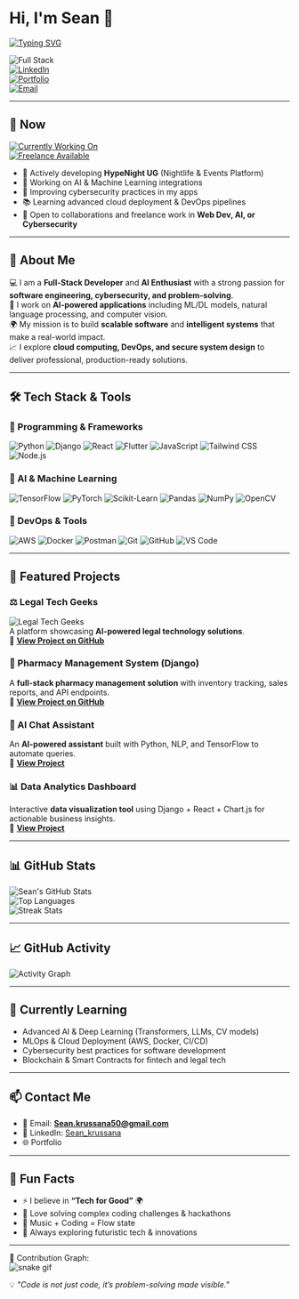# Hi, I'm Sean 👋  



[![Typing SVG](https://readme-typing-svg.demolab.com?font=Fira+Code&size=25&pause=1000&color=36BCF7&width=600&lines=Full-Stack+Developer;AI+%26+Cybersecurity+Enthusiast;Software+Engineer;Problem+Solver+%7C+Innovator;Lifelong+Learner)](https://git.io/typing-svg)  

![Full Stack](https://img.shields.io/badge/Full--Stack-Developer-blue?style=flat-square)  
[![LinkedIn](https://img.shields.io/badge/LinkedIn-0077B5?style=flat-square&logo=linkedin&logoColor=white)](https://linkedin.com/in/yourprofile)  
[![Portfolio](https://img.shields.io/badge/Portfolio-💻-green?style=flat-square)](https://yourwebsite.com)  
[![Email](https://img.shields.io/badge/Email-Sean.krussana50%40gmail.com-red?style=flat-square&logo=gmail&logoColor=white)](mailto:Sean.krussana50@gmail.com)  

---

## 📌 Now  
[![Currently Working On](https://img.shields.io/badge/Now-Building%20HypeNight%20UG-ff69b4?style=for-the-badge&logo=github)](https://github.com/Seank3/HypeNightUG)  
[![Freelance Available](https://img.shields.io/badge/Freelance-Available-brightgreen?style=for-the-badge&logo=upwork)](mailto:Sean.krussana50@gmail.com)  

- 🚀 Actively developing **HypeNight UG** (Nightlife & Events Platform)  
- 🤖 Working on AI & Machine Learning integrations  
- 🔐 Improving cybersecurity practices in my apps  
- 📚 Learning advanced cloud deployment & DevOps pipelines  
- 🤝 Open to collaborations and freelance work in **Web Dev, AI, or Cybersecurity**  

---

## 🚀 About Me  
💻 I am a **Full-Stack Developer** and **AI Enthusiast** with a strong passion for **software engineering, cybersecurity, and problem-solving**.  
🤖 I work on **AI-powered applications** including ML/DL models, natural language processing, and computer vision.  
🌍 My mission is to build **scalable software** and **intelligent systems** that make a real-world impact.  
📈 I explore **cloud computing, DevOps, and secure system design** to deliver professional, production-ready solutions.  

---

## 🛠️ Tech Stack & Tools  
### 🔹 Programming & Frameworks
![Python](https://img.shields.io/badge/Python-3776AB?style=for-the-badge&logo=python&logoColor=white)
![Django](https://img.shields.io/badge/Django-092E20?style=for-the-badge&logo=django&logoColor=white)
![React](https://img.shields.io/badge/React-61DAFB?style=for-the-badge&logo=react&logoColor=black)
![Flutter](https://img.shields.io/badge/Flutter-02569B?style=for-the-badge&logo=flutter&logoColor=white)
![JavaScript](https://img.shields.io/badge/JavaScript-F7DF1E?style=for-the-badge&logo=javascript&logoColor=black)
![Tailwind CSS](https://img.shields.io/badge/Tailwind_CSS-38B2AC?style=for-the-badge&logo=tailwind-css&logoColor=white)
![Node.js](https://img.shields.io/badge/Node.js-43853D?style=for-the-badge&logo=node.js&logoColor=white)

### 🔹 AI & Machine Learning
![TensorFlow](https://img.shields.io/badge/TensorFlow-FF6F00?style=for-the-badge&logo=tensorflow&logoColor=white)
![PyTorch](https://img.shields.io/badge/PyTorch-EE4C2C?style=for-the-badge&logo=pytorch&logoColor=white)
![Scikit-Learn](https://img.shields.io/badge/Scikit--Learn-F7931E?style=for-the-badge&logo=scikit-learn&logoColor=white)
![Pandas](https://img.shields.io/badge/Pandas-150458?style=for-the-badge&logo=pandas&logoColor=white)
![NumPy](https://img.shields.io/badge/Numpy-013243?style=for-the-badge&logo=numpy&logoColor=white)
![OpenCV](https://img.shields.io/badge/OpenCV-5C3EE8?style=for-the-badge&logo=opencv&logoColor=white)

### 🔹 DevOps & Tools
![AWS](https://img.shields.io/badge/AWS-232F3E?style=for-the-badge&logo=amazon-aws&logoColor=white)
![Docker](https://img.shields.io/badge/Docker-2496ED?style=for-the-badge&logo=docker&logoColor=white)
![Postman](https://img.shields.io/badge/Postman-FF6C37?style=for-the-badge&logo=postman&logoColor=white)
![Git](https://img.shields.io/badge/Git-F05032?style=for-the-badge&logo=git&logoColor=white)
![GitHub](https://img.shields.io/badge/GitHub-181717?style=for-the-badge&logo=github&logoColor=white)
![VS Code](https://img.shields.io/badge/VS_Code-007ACC?style=for-the-badge&logo=visual-studio-code&logoColor=white)

---

## 🌟 Featured Projects  

### ⚖️ Legal Tech Geeks
![Legal Tech Geeks](https://raw.githubusercontent.com/Legal-Tech-Geeks/legal-tech-army/main/assets/preview.png)  
A platform showcasing **AI-powered legal technology solutions**.  
🔗 **[View Project on GitHub](https://github.com/Legal-Tech-Geeks/legal-tech-army)**  

### 💊 Pharmacy Management System (Django)  
A **full-stack pharmacy management solution** with inventory tracking, sales reports, and API endpoints.  
🔗 **[View Project on GitHub](https://github.com/Seank3/pharmacy-management)**  

### 🤖 AI Chat Assistant  
An **AI-powered assistant** built with Python, NLP, and TensorFlow to automate queries.  
🔗 **[View Project](https://github.com/Seank3/ai-chat-assistant)**  

### 📊 Data Analytics Dashboard  
Interactive **data visualization tool** using Django + React + Chart.js for actionable business insights.  
🔗 **[View Project](https://github.com/Seank3/data-dashboard)**  

---

## 📊 GitHub Stats  
![Sean's GitHub Stats](https://github-readme-stats.vercel.app/api?username=Seank3&show_icons=true&theme=radical)  
![Top Languages](https://github-readme-stats.vercel.app/api/top-langs/?username=Seank3&layout=compact&theme=radical)  
![Streak Stats](https://github-readme-streak-stats.herokuapp.com/?user=Seank3&theme=radical)  

---

## 📈 GitHub Activity  
![Activity Graph](https://github-readme-activity-graph.vercel.app/graph?username=Seank3&theme=react-dark&hide_border=true)  

---

## 🌱 Currently Learning  
- Advanced AI & Deep Learning (Transformers, LLMs, CV models)  
- MLOps & Cloud Deployment (AWS, Docker, CI/CD)  
- Cybersecurity best practices for software development  
- Blockchain & Smart Contracts for fintech and legal tech  

---

## 📫 Contact Me  
- 📧 Email: **[Sean.krussana50@gmail.com](mailto:Sean.krussana50@gmail.com)**  
- 🔗 LinkedIn: [Sean_krussana](https://linkedin.com/in/yourprofile)  
- 🌐 Portfolio 

---

## 🎉 Fun Facts  
- ⚡ I believe in **“Tech for Good”** 🌍  
- 🧩 Love solving complex coding challenges & hackathons  
- 🎵 Music + Coding = Flow state  
- 🌱 Always exploring futuristic tech & innovations  

---

🐍 Contribution Graph:  
![snake gif](https://github.com/Seank3/Seank3/blob/output/github-contribution-grid-snake.svg)  

💡 *"Code is not just code, it’s problem-solving made visible."*

